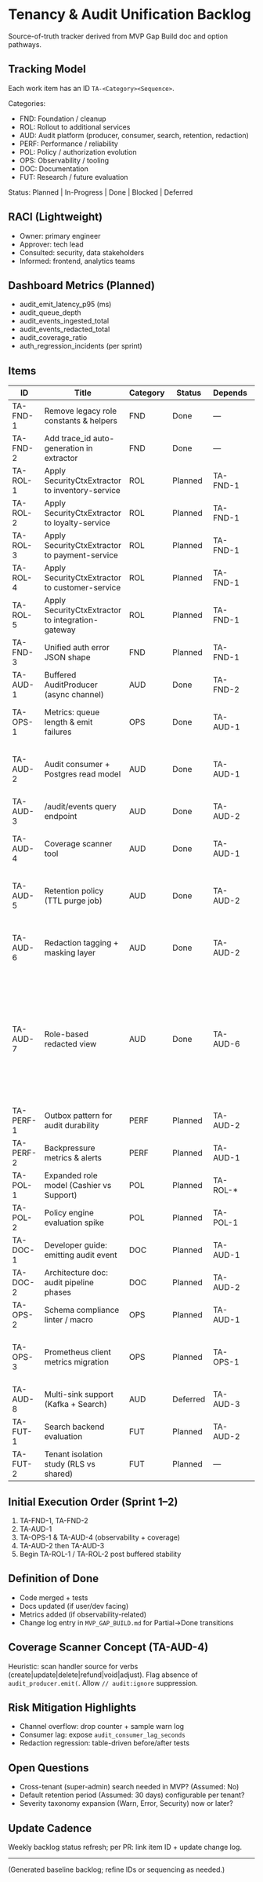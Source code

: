 # Tenancy & Audit Unification Backlog

Source-of-truth tracker derived from MVP Gap Build doc and option pathways.

## Tracking Model

Each work item has an ID `TA-<Category><Sequence>`.

Categories:

- FND: Foundation / cleanup
- ROL: Rollout to additional services
- AUD: Audit platform (producer, consumer, search, retention, redaction)
- PERF: Performance / reliability
- POL: Policy / authorization evolution
- OPS: Observability / tooling
- DOC: Documentation
- FUT: Research / future evaluation

Status: Planned | In-Progress | Done | Blocked | Deferred

## RACI (Lightweight)

- Owner: primary engineer
- Approver: tech lead
- Consulted: security, data stakeholders
- Informed: frontend, analytics teams

## Dashboard Metrics (Planned)

- audit_emit_latency_p95 (ms)
- audit_queue_depth
- audit_events_ingested_total
- audit_events_redacted_total
- audit_coverage_ratio
- auth_regression_incidents (per sprint)

## Items

| ID | Title | Category | Status | Depends | Notes |
|----|-------|----------|--------|---------|-------|
| TA-FND-1 | Remove legacy role constants & helpers | FND | Done | — | Completed: product-service cleanup |
| TA-FND-2 | Add trace_id auto-generation in extractor | FND | Done | — | Implemented in SecurityCtxExtractor |
| TA-ROL-1 | Apply SecurityCtxExtractor to inventory-service | ROL | Planned | TA-FND-1 | Inventory mutating endpoints |
| TA-ROL-2 | Apply SecurityCtxExtractor to loyalty-service | ROL | Planned | TA-FND-1 | Align role mapping |
| TA-ROL-3 | Apply SecurityCtxExtractor to payment-service | ROL | Planned | TA-FND-1 | Pre-req payment intent model |
| TA-ROL-4 | Apply SecurityCtxExtractor to customer-service | ROL | Planned | TA-FND-1 | Remove per-handler tenant parsing |
| TA-ROL-5 | Apply SecurityCtxExtractor to integration-gateway | ROL | Planned | TA-FND-1 | Propagate trace & roles downstream |
| TA-FND-3 | Unified auth error JSON shape | FND | Planned | TA-FND-1 | {code,missing_role,trace_id} |
| TA-AUD-1 | Buffered AuditProducer (async channel) | AUD | Done | TA-FND-2 | Integrated in product & order services |
| TA-OPS-1 | Metrics: queue length & emit failures | OPS | Done | TA-AUD-1 | Prometheus /internal/metrics + JSON legacy endpoint (deprecate after dashboards) |
| TA-AUD-2 | Audit consumer + Postgres read model | AUD | Done | TA-AUD-1 | Kafka->PG service, lag & latency histogram, failed counter, last ingest timestamp, optional batching |
| TA-AUD-3 | /audit/events query endpoint | AUD | Done | TA-AUD-2 | Added filters, event_id cursor, severity normalization |
| TA-AUD-4 | Coverage scanner tool | AUD | Done | TA-AUD-1 | AST-based (syn) parser, per-service config, JSON report, Prometheus metrics file, CI 90% ratio gate |
| TA-AUD-5 | Retention policy (TTL purge job) | AUD | Done | TA-AUD-2 | Background purge, env AUDIT_RETENTION_DAYS (default 30), dry-run, metrics (deleted total, last run) |
| TA-AUD-6 | Redaction tagging + masking layer | AUD | Done | TA-AUD-2 | Configurable field paths env-driven, masking modes (off/log/enforce), metrics (redacted total, last timestamp) |
| TA-AUD-7 | Role-based redacted view | AUD | Done | TA-AUD-6 | Privileged (Admin) gating implemented; response-layer redaction with masking/removal variant and metrics + labeled counters. Reusable `redact_event_fields` helper & unit tests (mask/remove/noop) plus full HTTP integration test validating Support vs Admin + include_redacted masking path. |
| TA-PERF-1 | Outbox pattern for audit durability | PERF | Planned | TA-AUD-2 | Optional fallback when Kafka down |
| TA-PERF-2 | Backpressure metrics & alerts | PERF | Planned | TA-AUD-1 | Alert on queue saturation |
| TA-POL-1 | Expanded role model (Cashier vs Support) | POL | Planned | TA-ROL-* | Enum refinement |
| TA-POL-2 | Policy engine evaluation spike | POL | Planned | TA-POL-1 | Cedar/Oso assessment |
| TA-DOC-1 | Developer guide: emitting audit event | DOC | Planned | TA-AUD-1 | CONTRIBUTING snippet |
| TA-DOC-2 | Architecture doc: audit pipeline phases | DOC | Planned | TA-AUD-2 | Sequence & flow diagrams |
| TA-OPS-2 | Schema compliance linter / macro | OPS | Planned | TA-AUD-1 | Build-time validation |
| TA-OPS-3 | Prometheus client metrics migration | OPS | Planned | TA-OPS-1 | Replace manual text exposition with official client library (counters/gauges + labeled redaction metrics). |
| TA-AUD-8 | Multi-sink support (Kafka + Search) | AUD | Deferred | TA-AUD-3 | Latency-driven follow-on |
| TA-FUT-1 | Search backend evaluation | FUT | Planned | TA-AUD-2 | PG vs ES vs ClickHouse bench |
| TA-FUT-2 | Tenant isolation study (RLS vs shared) | FUT | Planned | — | Decision doc |

## Initial Execution Order (Sprint 1–2)

1. TA-FND-1, TA-FND-2
2. TA-AUD-1
3. TA-OPS-1 & TA-AUD-4 (observability + coverage)
4. TA-AUD-2 then TA-AUD-3
5. Begin TA-ROL-1 / TA-ROL-2 post buffered stability

## Definition of Done

- Code merged + tests
- Docs updated (if user/dev facing)
- Metrics added (if observability-related)
- Change log entry in `MVP_GAP_BUILD.md` for Partial→Done transitions

## Coverage Scanner Concept (TA-AUD-4)

Heuristic: scan handler source for verbs (create|update|delete|refund|void|adjust). Flag absence of `audit_producer.emit(`. Allow `// audit:ignore` suppression.

## Risk Mitigation Highlights

- Channel overflow: drop counter + sample warn log
- Consumer lag: expose `audit_consumer_lag_seconds`
- Redaction regression: table-driven before/after tests

## Open Questions

- Cross-tenant (super-admin) search needed in MVP? (Assumed: No)
- Default retention period (Assumed: 30 days) configurable per tenant?
- Severity taxonomy expansion (Warn, Error, Security) now or later?

## Update Cadence

Weekly backlog status refresh; per PR: link item ID + update change log.

---
(Generated baseline backlog; refine IDs or sequencing as needed.)
